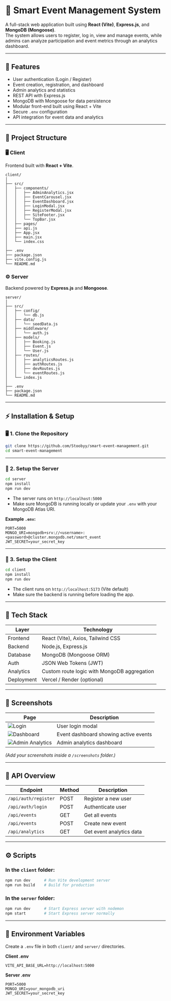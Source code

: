 # 🧠 Smart Event Management System

A full-stack web application built using **React (Vite)**, **Express.js**, and **MongoDB (Mongoose)**.  
The system allows users to register, log in, view and manage events, while admins can analyze participation and event metrics through an analytics dashboard.

---

## 🚀 Features
- User authentication (Login / Register)
- Event creation, registration, and dashboard
- Admin analytics and statistics
- REST API with Express.js
- MongoDB with Mongoose for data persistence
- Modular front-end built using React + Vite
- Secure `.env` configuration
- API integration for event data and analytics

---

## 🧩 Project Structure

### 🖥️ Client
Frontend built with **React + Vite**.

```
client/
│
├── src/
│   ├── components/
│   │   ├── AdminAnalytics.jsx
│   │   ├── EventCarousel.jsx
│   │   ├── EventDashboard.jsx
│   │   ├── LoginModal.jsx
│   │   ├── RegisterModal.jsx
│   │   ├── SiteFooter.jsx
│   │   └── TopBar.jsx
│   ├── pages/
│   ├── api.js
│   ├── App.jsx
│   ├── main.jsx
│   └── index.css
│
├── .env
├── package.json
├── vite.config.js
└── README.md
```

### ⚙️ Server
Backend powered by **Express.js** and **Mongoose**.

```
server/
│
├── src/
│   ├── config/
│   │   └── db.js
│   ├── data/
│   │   └── seedData.js
│   ├── middleware/
│   │   └── auth.js
│   ├── models/
│   │   ├── Booking.js
│   │   ├── Event.js
│   │   └── User.js
│   ├── routes/
│   │   ├── analyticsRoutes.js
│   │   ├── authRoutes.js
│   │   ├── devRoutes.js
│   │   └── eventRoutes.js
│   └── index.js
│
├── .env
├── package.json
└── README.md
```

---

## ⚡ Installation & Setup

### 🖥️ 1. Clone the Repository
```bash
git clone https://github.com/Stoobyy/smart-event-management.git
cd smart-event-management
```

---

### 🧩 2. Setup the Server
```bash
cd server
npm install
npm run dev
```

- The server runs on `http://localhost:5000`
- Make sure MongoDB is running locally or update your `.env` with your MongoDB Atlas URI.

**Example `.env`:**
```
PORT=5000
MONGO_URI=mongodb+srv://<username>:<password>@cluster.mongodb.net/smart_event
JWT_SECRET=your_secret_key
```

---

### 🎨 3. Setup the Client
```bash
cd client
npm install
npm run dev
```

- The client runs on `http://localhost:5173` (Vite default)
- Make sure the backend is running before loading the app.

---

## 🧠 Tech Stack

| Layer | Technology |
|-------|-------------|
| Frontend | React (Vite), Axios, Tailwind CSS |
| Backend | Node.js, Express.js |
| Database | MongoDB (Mongoose ORM) |
| Auth | JSON Web Tokens (JWT) |
| Analytics | Custom route logic with MongoDB aggregation |
| Deployment | Vercel / Render (optional) |

---

## 📸 Screenshots

| Page | Description |
|------|--------------|
| ![Login](screenshots/login.png) | User login modal |
| ![Dashboard](screenshots/dashboard.png) | Event dashboard showing active events |
| ![Admin Analytics](screenshots/analytics.png) | Admin analytics dashboard |

*(Add your screenshots inside a `/screenshots` folder.)*

---

## 🧾 API Overview

| Endpoint | Method | Description |
|-----------|---------|-------------|
| `/api/auth/register` | POST | Register a new user |
| `/api/auth/login` | POST | Authenticate user |
| `/api/events` | GET | Get all events |
| `/api/events` | POST | Create new event |
| `/api/analytics` | GET | Get event analytics data |

---

## ⚙️ Scripts

### In the `client` folder:
```bash
npm run dev      # Run Vite development server
npm run build    # Build for production
```

### In the `server` folder:
```bash
npm run dev      # Start Express server with nodemon
npm start        # Start Express server normally
```

---

## 🧰 Environment Variables

Create a `.env` file in both `client/` and `server/` directories.

**Client .env**
```
VITE_API_BASE_URL=http://localhost:5000
```

**Server .env**
```
PORT=5000
MONGO_URI=your_mongodb_uri
JWT_SECRET=your_secret_key
```
